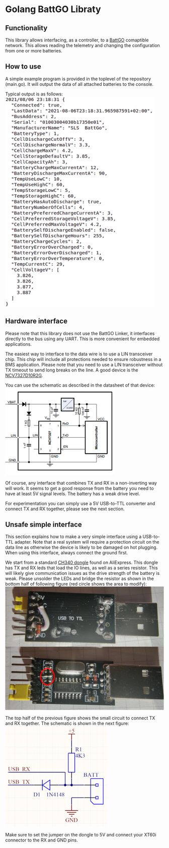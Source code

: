 # Golang BattGO Libraty

## Functionality
This library allows interfacing, as a controller, to a [BattGO](http://www.battgo.org/) comaptible network. This allows reading the telemetry and changing the configuration from one or more batteries.

## How to use
A simple example program is provided in the toplevel of the repository (main.go). It will output the data of all attached batteries to the console.

Typical output is as follows:  
![Typical output](media/output.png)

## Hardware interface
Please note that this library does not use the BattGO Linker, it interfaces directly to the bus using any UART. This is more convenient for embedded applications. 

The easiest way to interface to the data wire is to use a LIN transceiver chip. This chip will include all protections needed to ensure robustness in a BMS application. Please note that you need to use a LIN transceiver without TX timeout to send long breaks on the line. A good device is the [NCV7327D10R2G](https://eu.mouser.com/datasheet/2/308/1/NCV7327_D-2317507.pdf). 

You can use the schematic as described in the datasheet of that device:  
![NCV7237 schematic](media/schematic.png)

Of course, any interface that combines TX and RX in a non-inverting way will work. It seems to get a good response from the battery you need to have at least 5V signal levels. The battery has a weak drive level.

For experimentation you can simply use a 5V USB-to-TTL converter and connect TX and RX together, please see the next section.

## Unsafe simple interface
This section explains how to make a very simple interface using a USB-to-TTL adapter. Note that a real system will require a protection circuit on the data line as otherwise the device is likely to be damaged on hot plugging. When using this interface, always connect the ground first.

We start from a standard [CH340 dongle](https://aliexpress.com/item/1005002119244700.html) found on AliExpress. This dongle has TX and RX leds that load the IO lines, as well as a series resistor. This will likely give communication issues as the drive strength of the battery is weak. Please unsolder the LEDs and bridge the resistor as shown in the bottom half of following figure (red circle shows the area to modify):  
![CH340 modification](media/dongle.png)

The top half of the previous figure shows the small circuit to connect TX and RX together. The schematic is shown in the next figure:
![CH340 modification](media/schematic_test.png)

Make sure to set the jumper on the dongle to 5V and connect your XT60i connector to the RX and GND pins.

